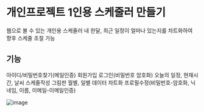 # 개인프로젝트 1인용 스케줄러 만들기

웹으로 볼 수 있는 개인용 스케줄러
내 한달, 최근 일정이 얼마나 있는지를 차트화하여 향후 스케줄 조절 가능

## 기능
아이디/비밀번호찾기(메일인증)
회원가입
로그인(비밀번호 암호화)
오늘의 일정, 현재시간, 날씨
스케줄작성
그림판
월별, 일별 데이터 차트화
프로필수정(비밀번호-암호화, 닉네임, 이름, 이메일-이메일인증)



![image](https://user-images.githubusercontent.com/81849194/200454756-9e2ed910-b02f-484e-986a-7ff68aba8e97.png)
